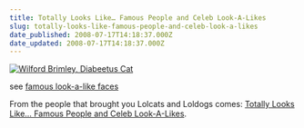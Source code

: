 ```yaml
---
title: Totally Looks Like… Famous People and Celeb Look-A-Likes
slug: totally-looks-like-famous-people-and-celeb-look-a-likes
date_published: 2008-07-17T14:18:37.000Z
date_updated: 2008-07-17T14:18:37.000Z
---
```


[![Wilford Brimley, Diabeetus Cat](http://totallylookslike.wordpress.com/files/2008/07/6wilford-brimley.jpg)](http://totallylookslike.com/2008/07/15/wilford-brimley/)

see [famous look-a-like faces](http://totallylookslike.com)

From the people that brought you Lolcats and Loldogs comes:
[Totally Looks Like… Famous People and Celeb Look-A-Likes](http://totallylookslike.com/).
